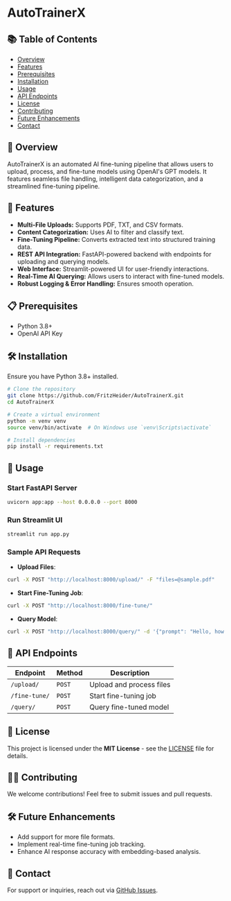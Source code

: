 
# AutoTrainerX

## 📚 Table of Contents
- [Overview](#-overview)
- [Features](#-features)
- [Prerequisites](#-prerequisites)
- [Installation](#-installation)
- [Usage](#-usage)
- [API Endpoints](#-api-endpoints)
- [License](#-license)
- [Contributing](#-contributing)
- [Future Enhancements](#-future-enhancements)
- [Contact](#-contact)

## 🚀 Overview
AutoTrainerX is an automated AI fine-tuning pipeline that allows users to upload, process, and fine-tune models using OpenAI's GPT models. It features seamless file handling, intelligent data categorization, and a streamlined fine-tuning pipeline.

## 🎯 Features
- **Multi-File Uploads:** Supports PDF, TXT, and CSV formats.
- **Content Categorization:** Uses AI to filter and classify text.
- **Fine-Tuning Pipeline:** Converts extracted text into structured training data.
- **REST API Integration:** FastAPI-powered backend with endpoints for uploading and querying models.
- **Web Interface:** Streamlit-powered UI for user-friendly interactions.
- **Real-Time AI Querying:** Allows users to interact with fine-tuned models.
- **Robust Logging & Error Handling:** Ensures smooth operation.

## 📋 Prerequisites
- Python 3.8+
- OpenAI API Key

## 🛠️ Installation
Ensure you have Python 3.8+ installed.

```sh
# Clone the repository
git clone https://github.com/FritzHeider/AutoTrainerX.git
cd AutoTrainerX

# Create a virtual environment
python -m venv venv
source venv/bin/activate  # On Windows use `venv\Scripts\activate`

# Install dependencies
pip install -r requirements.txt
```

## 🚀 Usage
### **Start FastAPI Server**
```sh
uvicorn app:app --host 0.0.0.0 --port 8000
```

### **Run Streamlit UI**
```sh
streamlit run app.py
```

### **Sample API Requests**
- **Upload Files**:
```sh
curl -X POST "http://localhost:8000/upload/" -F "files=@sample.pdf"
```

- **Start Fine-Tuning Job**:
```sh
curl -X POST "http://localhost:8000/fine-tune/"
```

- **Query Model**:
```sh
curl -X POST "http://localhost:8000/query/" -d '{"prompt": "Hello, how are you?"}'
```

## 📡 API Endpoints
| Endpoint       | Method | Description                     |
| -------------- | ------ | ------------------------------- |
| `/upload/`     | `POST` | Upload and process files         |
| `/fine-tune/`  | `POST` | Start fine-tuning job            |
| `/query/`      | `POST` | Query fine-tuned model           |

## 📝 License
This project is licensed under the **MIT License** - see the [LICENSE](LICENSE) file for details.

## 👨‍💻 Contributing
We welcome contributions! Feel free to submit issues and pull requests.

## 🛠️ Future Enhancements
- Add support for more file formats.
- Implement real-time fine-tuning job tracking.
- Enhance AI response accuracy with embedding-based analysis.

## 📧 Contact
For support or inquiries, reach out via [GitHub Issues](https://github.com/FritzHeider/AutoTrainerX/issues).

